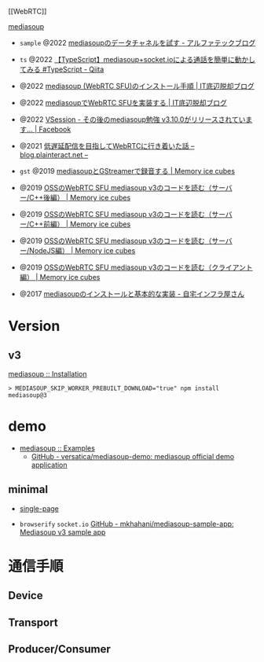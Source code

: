 [[WebRTC]]

[mediasoup](https://mediasoup.org/)

- `sample` @2022 [mediasoupのデータチャネルを試す - アルファテックブログ](https://www.alpha.co.jp/blog/202205_02)
- `ts` @2022 [【TypeScript】mediasoup+socket.ioによる通話を簡単に動かしてみる #TypeScript - Qiita](https://qiita.com/NNNiNiNNN/items/23e927d78ab71f38798d)
- @2022 [mediasoup (WebRTC SFU)のインストール手順 | IT底辺脱却ブログ](https://moewe-net.com/webrtc/install-mediasoup)
- @2022 [mediasoupでWebRTC SFUを実装する | IT底辺脱却ブログ](https://moewe-net.com/webrtc/how-to-mediasoup)
- @2022 [VSession - その後のmediasoup勉強 v3.10.0がリリースされています... | Facebook](https://m.facebook.com/vsession.jts/posts/3423784804558581/?locale=ms_MY)
- @2021 [低遅延配信を目指してWebRTCに行き着いた話 – blog.plainteract.net –](https://blog.plainteract.net/to-webrtc/)

- `gst` @2019 [mediasoupとGStreamerで録音する | Memory ice cubes](https://leaysgur.github.io/posts/2019/08/06/122630/)
- @2019 [OSSのWebRTC SFU mediasoup v3のコードを読む（サーバー/C++後編） | Memory ice cubes](https://leaysgur.github.io/posts/2019/04/12/213345/)
- @2019 [OSSのWebRTC SFU mediasoup v3のコードを読む（サーバー/C++前編） | Memory ice cubes](https://leaysgur.github.io/posts/2019/04/04/180307/)
- @2019 [OSSのWebRTC SFU mediasoup v3のコードを読む（サーバー/NodeJS編） | Memory ice cubes](https://leaysgur.github.io/posts/2019/03/25/180850/)
- @2019 [OSSのWebRTC SFU mediasoup v3のコードを読む（クライアント編） | Memory ice cubes](https://leaysgur.github.io/posts/2019/02/25/144511/)

- @2017 [mediasoupのインストールと基本的な実装 - 自宅インフラ屋さん](https://kobatako.hatenablog.com/entry/2017/06/02/113103)

# Version
## v3
[mediasoup :: Installation](https://mediasoup.org/documentation/v3/mediasoup/installation/)
```
> MEDIASOUP_SKIP_WORKER_PREBUILT_DOWNLOAD="true" npm install mediasoup@3
```

# demo
- [mediasoup :: Examples](https://mediasoup.org/documentation/examples/)
	- [GitHub - versatica/mediasoup-demo: mediasoup official demo application](https://github.com/versatica/mediasoup-demo)

## minimal
- [single-page](https://github.com/daily-co/mediasoup-sandbox/tree/master/single-page)

- `browserify` `socket.io`  [GitHub - mkhahani/mediasoup-sample-app: Mediasoup v3 sample app](https://github.com/mkhahani/mediasoup-sample-app)

# 通信手順

## Device

## Transport

## Producer/Consumer
